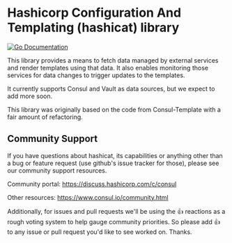# Hashicorp Configuration And Templating (hashicat) library

[![Go Documentation](https://img.shields.io/badge/go-documentation-%2300acd7)](https://godoc.org/github.com/hashicorp/hcat)

This library provides a means to fetch data managed by external services and
render templates using that data. It also enables monitoring those services for
data changes to trigger updates to the templates.

It currently supports Consul and Vault as data sources, but we expect to add
more soon.

This library was originally based on the code from Consul-Template with a fair
amount of refactoring.

## Community Support

If you have questions about hashicat, its capabilities or anything other than a
bug or feature request (use github's issue tracker for those), please see our
community support resources.

Community portal: https://discuss.hashicorp.com/c/consul

Other resources: https://www.consul.io/community.html

Additionally, for issues and pull requests we'll be using the :+1: reactions as
a rough voting system to help gauge community priorities. So please add :+1: to
any issue or pull request you'd like to see worked on. Thanks.

